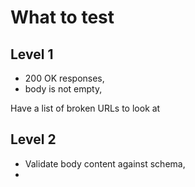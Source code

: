# What to test

## Level 1

- 200 OK responses,
- body is not empty,

Have a list of broken URLs to look at

## Level 2

- Validate body content against schema,
- 